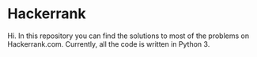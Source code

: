 # Hackerrank
Hi. In this repository you can find the solutions to most of the problems on Hackerrank.com.
    Currently, all the code is written in Python 3.
